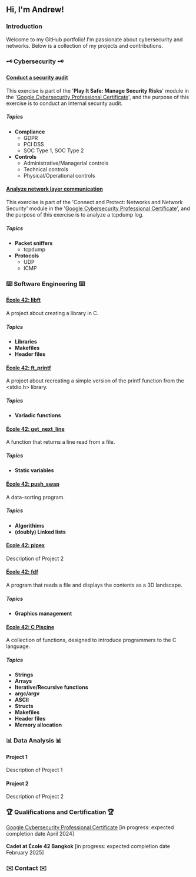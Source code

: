 ## Hi, I'm Andrew!

### Introduction
Welcome to my GitHub portfolio! I'm passionate about cybersecurity and networks. Below is a collection of my projects and contributions.

### :old_key: Cybersecurity :old_key:

#### <a href="https://github.com/andrewrodgers90/conduct_a_security_audit/tree/main">Conduct a security audit</a>
This exercise is part of the '**Play It Safe: Manage Security Risks**' module in the '<a href="https://www.coursera.org/google-certificates/cybersecurity-certificate?network=g&utm_source=gg&creativeid=693701665321&matchtype=p&adgroupid=165119487572&gclid=Cj0KCQjwqdqvBhCPARIsANrmZhNXAt_8j18BwKrshjpWbrgJpCQfqPhGyrrYAAGAKKxGWwPNNPP4HwYaAoWqEALw_wcB&keyword=google%20cybersecurity%20professional%20certificate&utm_content=B2C&hide_mobile_promo=&utm_campaign=B2C_APAC_Google_FTCOF_Cybersecurity_Google_Professional_Certificate_ArtE_Set_2_Mar_24&campaignid=21105066676&gad_source=1&devicemodel=&adpostion=&utm_medium=sem&device=c&redirected_from_description_page=true">Google Cybersecurity Professional Certificate</a>', and the purpose of this exercise is to conduct an internal security audit. 
##### Topics
+ **Compliance**
  + GDPR
  + PCI DSS
  + SOC Type 1, SOC Type 2
+ **Controls**
  + Administrative/Managerial controls
  + Technical controls
  + Physical/Operational controls

#### <a href="https://github.com/andrewrodgers90/analyze_network_layer_communication/tree/main">Analyze network layer communication</a>
This exercise is part of the 'Connect and Protect: Networks and Network Security' module in the '<a href="https://www.coursera.org/google-certificates/cybersecurity-certificate?network=g&utm_source=gg&creativeid=693701665321&matchtype=p&adgroupid=165119487572&gclid=Cj0KCQjwqdqvBhCPARIsANrmZhNXAt_8j18BwKrshjpWbrgJpCQfqPhGyrrYAAGAKKxGWwPNNPP4HwYaAoWqEALw_wcB&keyword=google%20cybersecurity%20professional%20certificate&utm_content=B2C&hide_mobile_promo=&utm_campaign=B2C_APAC_Google_FTCOF_Cybersecurity_Google_Professional_Certificate_ArtE_Set_2_Mar_24&campaignid=21105066676&gad_source=1&devicemodel=&adpostion=&utm_medium=sem&device=c&redirected_from_description_page=true">Google Cybersecurity Professional Certificate</a>', and the purpose of this exercise is to analyze a tcpdump log.
##### Topics
+ **Packet sniffers**
  + tcpdump
+ **Protocols**
  + UDP
  + ICMP

### :keyboard: Software Engineering :keyboard:

#### <a href="https://github.com/andrewrodgers90/42_libft">École 42: libft</a>
A project about creating a library in C.
##### Topics
+ **Libraries**
+ **Makefiles**
+ **Header files**

#### <a href="https://github.com/andrewrodgers90/42_ft_printf">École 42: ft_printf</a>
A project about recreating a simple version of the printf function from the <stdio.h> library.
##### Topics
+ **Variadic functions**

#### <a href="https://github.com/andrewrodgers90/42_get_next_line">École 42: get_next_line</a>
A function that returns a line read from a file.
##### Topics
+ **Static variables**

#### <a href="https://github.com/andrewrodgers90/42_push_swap">École 42: push_swap</a>
A data-sorting program.
##### Topics
+ **Algorithims**
+ **(doubly) Linked lists**

#### <a href="https://github.com/andrewrodgers90/42_pipex">École 42: pipex</a>
Description of Project 2

#### <a href="https://github.com/andrewrodgers90/42_fdf">École 42: fdf</a>
A program that reads a file and displays the contents as a 3D landscape.
##### Topics
+ **Graphics management**

#### <a href="https://github.com/andrewrodgers90/andrewrodgers90/blob/main/piscine.md">École 42: C Piscine</a>
A collection of functions, designed to introduce programmers to the C language.
##### Topics
+ **Strings**
+ **Arrays**
+ **Iterative/Recursive functions**
+ **argc/argv**
+ **ASCII**
+ **Structs**
+ **Makefiles**
+ **Header files**
+ **Memory allocation**

### :bar_chart: Data Analysis :bar_chart:

#### Project 1
Description of Project 1

#### Project 2
Description of Project 2

### :trophy: Qualifications and Certification :trophy:
<a href="https://www.coursera.org/google-certificates/cybersecurity-certificate?network=g&utm_source=gg&creativeid=693701665321&matchtype=p&adgroupid=165119487572&gclid=Cj0KCQjwqdqvBhCPARIsANrmZhNXAt_8j18BwKrshjpWbrgJpCQfqPhGyrrYAAGAKKxGWwPNNPP4HwYaAoWqEALw_wcB&keyword=google%20cybersecurity%20professional%20certificate&utm_content=B2C&hide_mobile_promo=&utm_campaign=B2C_APAC_Google_FTCOF_Cybersecurity_Google_Professional_Certificate_ArtE_Set_2_Mar_24&campaignid=21105066676&gad_source=1&devicemodel=&adpostion=&utm_medium=sem&device=c&redirected_from_description_page=true">Google Cybersecurity Professional Certificate</a> [in progress: expected completion date April 2024]
<br> <br>
**Cadet at École 42 Bangkok** [in progress: expected completion date February 2025]

### :envelope: Contact :envelope:
